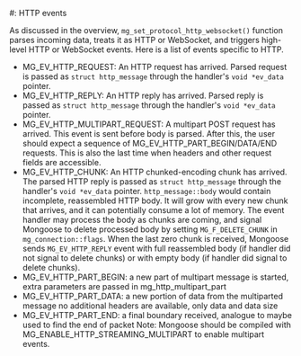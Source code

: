 #: HTTP events

As discussed in the overview, `mg_set_protocol_http_websocket()` function
parses incoming data, treats it as HTTP or WebSocket, and triggers high-level
HTTP or WebSocket events. Here is a list of events specific to HTTP.

- MG_EV_HTTP_REQUEST: An HTTP request has arrived. Parsed request
 is passed as
  `struct http_message` through the handler's `void *ev_data` pointer.
- MG_EV_HTTP_REPLY: An HTTP reply has arrived. Parsed reply is
  passed as `struct http_message` through the handler's `void *ev_data`
  pointer.
- MG_EV_HTTP_MULTIPART_REQUEST: A multipart POST request has arrived.
  This event is sent before body is parsed. After this, the user
  should expect a sequence of MG_EV_HTTP_PART_BEGIN/DATA/END requests.
  This is also the last time when headers and other request fields are
  accessible.
- MG_EV_HTTP_CHUNK: An HTTP chunked-encoding chunk has arrived.
  The parsed HTTP reply is passed as `struct http_message` through the
  handler's `void *ev_data` pointer. `http_message::body` would contain
  incomplete, reassembled HTTP body.
  It will grow with every new chunk that arrives, and it can
  potentially consume a lot of memory. The event handler may process
  the body as chunks are coming, and signal Mongoose to delete processed
  body by setting `MG_F_DELETE_CHUNK` in `mg_connection::flags`. When
  the last zero chunk is received,
  Mongoose sends `MG_EV_HTTP_REPLY` event with
  full reassembled body (if handler did not signal to delete chunks) or
  with empty body (if handler did signal to delete chunks).
- MG_EV_HTTP_PART_BEGIN: a new part of multipart message is started,
  extra parameters are passed in mg_http_multipart_part
- MG_EV_HTTP_PART_DATA: a new portion of data from the multiparted message
  no additional headers are available, only data and data size
- MG_EV_HTTP_PART_END: a final boundary received, analogue to maybe used to
  find the end of packet
  Note: Mongoose should be compiled with MG_ENABLE_HTTP_STREAMING_MULTIPART
  to enable multipart events.

